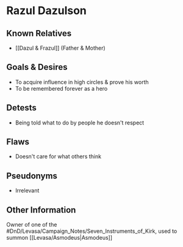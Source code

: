 # Razul Dazulson

## Known Relatives
- [[Dazul & Frazul]] (Father & Mother)

## Goals & Desires
- To acquire influence in high circles & prove his worth
- To be remembered forever as a hero

## Detests
- Being told what to do by people he doesn't respect

## Flaws
- Doesn't care for what others think

## Pseudonyms
- Irrelevant

## Other Information
Owner of one of the #DnD/Levasa/Campaign_Notes/Seven_Instruments_of_Kirk, used to summon [[Levasa/Asmodeus|Asmodeus]]